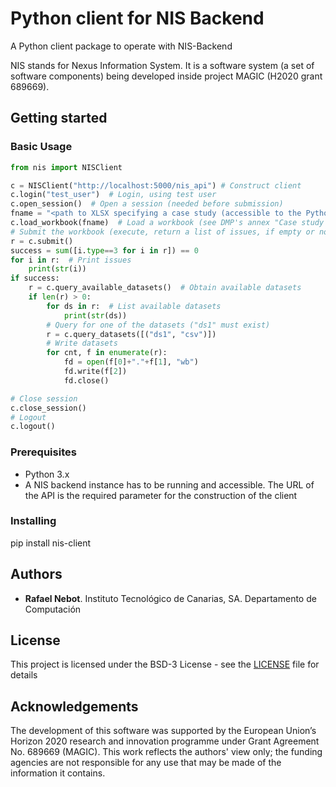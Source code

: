 # Python client for NIS Backend 

A Python client package to operate with NIS-Backend

NIS stands for Nexus Information System. It is a software system (a set of software components) being developed
inside project MAGIC (H2020 grant 689669). 

## Getting started

### Basic Usage
```python
from nis import NISClient

c = NISClient("http://localhost:5000/nis_api") # Construct client
c.login("test_user")  # Login, using test user
c.open_session()  # Open a session (needed before submission)
fname = "<path to XLSX specifying a case study (accessible to the Python interpreter executing this script)>"
c.load_workbook(fname)  # Load a workbook (see DMP's annex "Case study formatting reference") 
# Submit the workbook (execute, return a list of issues, if empty or no issues with type==3, successful execution)
r = c.submit()
success = sum([i.type==3 for i in r]) == 0
for i in r:  # Print issues
    print(str(i))
if success:
    r = c.query_available_datasets()  # Obtain available datasets
    if len(r) > 0:
        for ds in r:  # List available datasets
            print(str(ds))
        # Query for one of the datasets ("ds1" must exist)
        r = c.query_datasets([("ds1", "csv")])
        # Write datasets
        for cnt, f in enumerate(r):
            fd = open(f[0]+"."+f[1], "wb")
            fd.write(f[2])
            fd.close()

# Close session
c.close_session()
# Logout
c.logout()
```

### Prerequisites

* Python 3.x
* A NIS backend instance has to be running and accessible. The URL of the API is the required parameter for the construction of the client

### Installing

pip install nis-client

## Authors

* **Rafael Nebot**. Instituto Tecnológico de Canarias, SA. Departamento de Computación

## License

This project is licensed under the BSD-3 License - see the [LICENSE](LICENSE) file for details

## Acknowledgements

The development of this software was supported by the European Union’s Horizon 2020 research and innovation programme
under Grant Agreement No. 689669 (MAGIC). This work reflects the authors' view only; the funding agencies are not 
responsible for any use that may be made of the information it contains.
